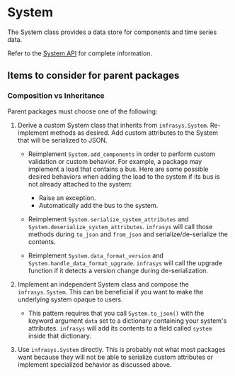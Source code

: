 # System
The System class provides a data store for components and time series data.

Refer to the [System API](#system-api) for complete information.

## Items to consider for parent packages

### Composition vs Inheritance
Parent packages must choose one of the following:

1. Derive a custom System class that inherits from `infrasys.System`. Re-implement methods
as desired. Add custom attributes to the System that will be serialized to JSON.

    - Reimplement `System.add_components` in order to perform custom validation
      or custom behavior. For example, a package may implement a load that
      contains a bus. Here are some possible desired behaviors when adding the
      load to the system if its bus is not already attached to the system:

      - Raise an exception.
      - Automatically add the bus to the system.

    - Reimplement `System.serialize_system_attributes` and `System.deserialize_system_attributes`.
      `infrasys` will call those methods during `to_json` and `from_json` and serialize/de-serialize
      the contents.

    - Reimplement `System.data_format_version` and `System.handle_data_format_upgrade`. `infrasys`
      will call the upgrade function if it detects a version change during de-serialization.

2. Implement an independent System class and compose the `infrasys.System`. This can be beneficial
if you want to make the underlying system opaque to users.

    - This pattern requires that you call `System.to_json()` with the keyword argument `data` set
      to a dictionary containing your system's attributes. `infrasys` will add its contents to a
      field called `system` inside that dictionary.

3. Use `infrasys.System` directly. This is probably not what most packages want because they will
not be able to serialize custom attributes or implement specialized behavior as discussed above.
